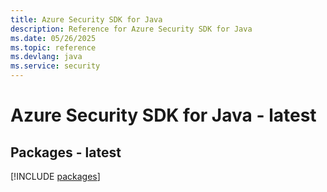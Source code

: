 ```yaml
---
title: Azure Security SDK for Java
description: Reference for Azure Security SDK for Java
ms.date: 05/26/2025
ms.topic: reference
ms.devlang: java
ms.service: security
---
```

# Azure Security SDK for Java - latest
## Packages - latest
[!INCLUDE [packages](security-index.md)]